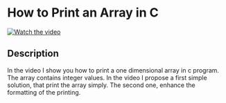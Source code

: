 # How to Print an Array in C

[![Watch the video](https://img.youtube.com/vi/aFlZ5VRGZIk/hqdefault.jpg)](https://youtu.be/aFlZ5VRGZIk)

## Description

  

In the video I show you how to print a one dimensional array in c program. The array contains integer values. In the video I propose a first simple solution, that print the array simply. The second one, enhance the formatting of the printing.

